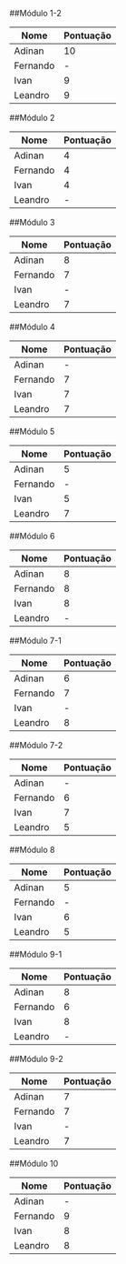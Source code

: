 ##Módulo 1-2

|Nome    |Pontuação|
|--------|---------|
|Adinan  |       10|
|Fernando|        -|
|Ivan    |        9|
|Leandro |        9|

##Módulo 2

|Nome    |Pontuação|
|--------|---------|
|Adinan  |        4|
|Fernando|        4|
|Ivan    |        4|
|Leandro |        -|

##Módulo 3

|Nome    |Pontuação|
|--------|---------|
|Adinan  |        8|
|Fernando|        7|
|Ivan    |        -|
|Leandro |        7|

##Módulo 4

|Nome    |Pontuação|
|--------|---------|
|Adinan  |        -|
|Fernando|        7|
|Ivan    |        7|
|Leandro |        7|

##Módulo 5

|Nome    |Pontuação|
|--------|---------|
|Adinan  |        5|
|Fernando|        -|
|Ivan    |        5|
|Leandro |        7|

##Módulo 6

|Nome    |Pontuação|
|--------|---------|
|Adinan  |        8|
|Fernando|        8|
|Ivan    |        8|
|Leandro |        -|

##Módulo 7-1

|Nome    |Pontuação|
|--------|---------|
|Adinan  |        6|
|Fernando|        7|
|Ivan    |        -|
|Leandro |        8|

##Módulo 7-2

|Nome    |Pontuação|
|--------|---------|
|Adinan  |        -|
|Fernando|        6|
|Ivan    |        7|
|Leandro |        5|

##Módulo 8

|Nome    |Pontuação|
|--------|---------|
|Adinan  |        5|
|Fernando|        -|
|Ivan    |        6|
|Leandro |        5|

##Módulo 9-1

|Nome    |Pontuação|
|--------|---------|
|Adinan  |        8|
|Fernando|        6|
|Ivan    |        8|
|Leandro |        -|

##Módulo 9-2

|Nome    |Pontuação|
|--------|---------|
|Adinan  |        7|
|Fernando|        7|
|Ivan    |        -|
|Leandro |        7|

##Módulo 10

|Nome    |Pontuação|
|--------|---------|
|Adinan  |        -|
|Fernando|        9|
|Ivan    |        8|
|Leandro |        8|
